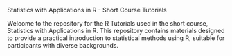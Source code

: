Statistics with Applications in R - Short Course Tutorials

Welcome to the repository for the R Tutorials used in the short course, Statistics with Applications in R. This repository contains materials designed to provide a practical introduction to statistical methods using R, suitable for participants with diverse backgrounds.
